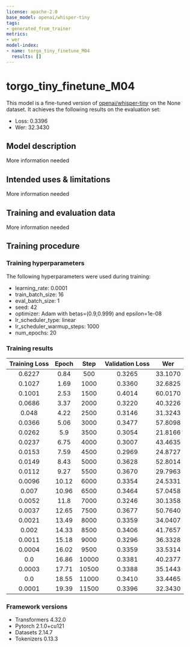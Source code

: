 ```yaml
---
license: apache-2.0
base_model: openai/whisper-tiny
tags:
- generated_from_trainer
metrics:
- wer
model-index:
- name: torgo_tiny_finetune_M04
  results: []
---
```


<!-- This model card has been generated automatically according to the information the Trainer had access to. You
should probably proofread and complete it, then remove this comment. -->

# torgo_tiny_finetune_M04

This model is a fine-tuned version of [openai/whisper-tiny](https://huggingface.co/openai/whisper-tiny) on the None dataset.
It achieves the following results on the evaluation set:
- Loss: 0.3396
- Wer: 32.3430

## Model description

More information needed

## Intended uses & limitations

More information needed

## Training and evaluation data

More information needed

## Training procedure

### Training hyperparameters

The following hyperparameters were used during training:
- learning_rate: 0.0001
- train_batch_size: 16
- eval_batch_size: 1
- seed: 42
- optimizer: Adam with betas=(0.9,0.999) and epsilon=1e-08
- lr_scheduler_type: linear
- lr_scheduler_warmup_steps: 1000
- num_epochs: 20

### Training results

| Training Loss | Epoch | Step  | Validation Loss | Wer     |
|:-------------:|:-----:|:-----:|:---------------:|:-------:|
| 0.6227        | 0.84  | 500   | 0.3265          | 33.1070 |
| 0.1027        | 1.69  | 1000  | 0.3360          | 32.6825 |
| 0.1001        | 2.53  | 1500  | 0.4014          | 60.0170 |
| 0.0686        | 3.37  | 2000  | 0.3220          | 40.3226 |
| 0.048         | 4.22  | 2500  | 0.3146          | 31.3243 |
| 0.0366        | 5.06  | 3000  | 0.3477          | 57.8098 |
| 0.0262        | 5.9   | 3500  | 0.3054          | 21.8166 |
| 0.0237        | 6.75  | 4000  | 0.3007          | 43.4635 |
| 0.0153        | 7.59  | 4500  | 0.2969          | 24.8727 |
| 0.0149        | 8.43  | 5000  | 0.3628          | 52.8014 |
| 0.0112        | 9.27  | 5500  | 0.3670          | 29.7963 |
| 0.0096        | 10.12 | 6000  | 0.3354          | 24.5331 |
| 0.007         | 10.96 | 6500  | 0.3464          | 57.0458 |
| 0.0052        | 11.8  | 7000  | 0.3246          | 30.1358 |
| 0.0037        | 12.65 | 7500  | 0.3677          | 50.7640 |
| 0.0021        | 13.49 | 8000  | 0.3359          | 34.0407 |
| 0.002         | 14.33 | 8500  | 0.3406          | 41.7657 |
| 0.0011        | 15.18 | 9000  | 0.3296          | 36.3328 |
| 0.0004        | 16.02 | 9500  | 0.3359          | 33.5314 |
| 0.0           | 16.86 | 10000 | 0.3381          | 40.2377 |
| 0.0003        | 17.71 | 10500 | 0.3388          | 35.1443 |
| 0.0           | 18.55 | 11000 | 0.3410          | 33.4465 |
| 0.0001        | 19.39 | 11500 | 0.3396          | 32.3430 |


### Framework versions

- Transformers 4.32.0
- Pytorch 2.1.0+cu121
- Datasets 2.14.7
- Tokenizers 0.13.3
